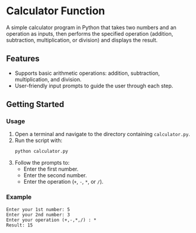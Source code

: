 # Calculator Function

A simple calculator program in Python that takes two numbers and an operation as inputs, then performs the specified operation (addition, subtraction, multiplication, or division) and displays the result.

## Features
- Supports basic arithmetic operations: addition, subtraction, multiplication, and division.
- User-friendly input prompts to guide the user through each step.

## Getting Started



### Usage
1. Open a terminal and navigate to the directory containing `calculator.py`.
2. Run the script with:
    ```bash
    python calculator.py
    ```
3. Follow the prompts to:
   - Enter the first number.
   - Enter the second number.
   - Enter the operation (`+`, `-`, `*`, or `/`).

### Example
```plaintext
Enter your 1st number: 5
Enter your 2nd number: 3
Enter your operation (+,-,*,/) : *
Result: 15
